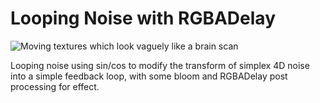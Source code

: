 # Looping Noise with RGBADelay

![Moving textures which look vaguely like a brain scan](noise-loop-with-rgbadelay.gif)

Looping noise using sin/cos to modify the transform of simplex 4D noise into a simple feedback loop, with some bloom and RGBADelay post processing for effect.
